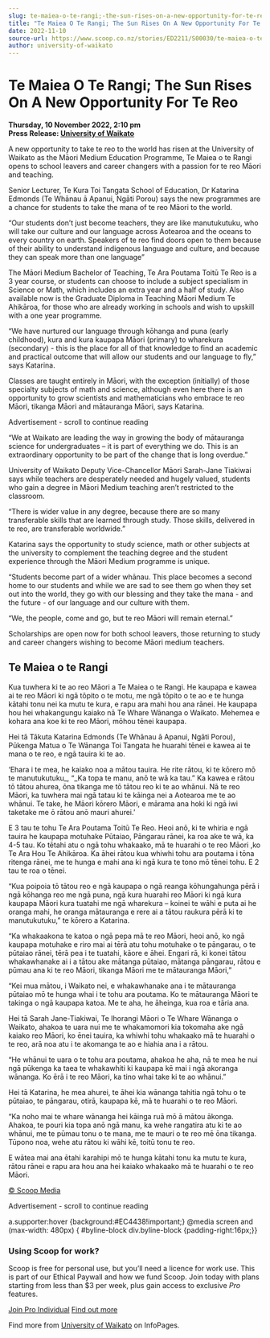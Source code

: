 ```yaml
---
slug: te-maiea-o-te-rangi;-the-sun-rises-on-a-new-opportunity-for-te-reo
title: "Te Maiea O Te Rangi; The Sun Rises On A New Opportunity For Te Reo"
date: 2022-11-10
source-url: https://www.scoop.co.nz/stories/ED2211/S00030/te-maiea-o-te-rangi-the-sun-rises-on-a-new-opportunity-for-te-reo.htm
author: university-of-waikato
---
```

Te Maiea O Te Rangi; The Sun Rises On A New Opportunity For Te Reo
==================================================================

**Thursday, 10 November 2022, 2:10 pm**  
**Press Release: [University of Waikato](https://info.scoop.co.nz/University_of_Waikato)**

A new opportunity to take te reo to the world has risen at the University of Waikato as the Māori Medium Education Programme, Te Maiea o te Rangi opens to school leavers and career changers with a passion for te reo Māori and teaching.

Senior Lecturer, Te Kura Toi Tangata School of Education, Dr Katarina Edmonds (Te Whānau ā Apanui, Ngāti Porou) says the new programmes are a chance for students to take the mana of te reo Māori to the world.

“Our students don’t just become teachers, they are like manutukutuku, who will take our culture and our language across Aotearoa and the oceans to every country on earth. Speakers of te reo find doors open to them because of their ability to understand indigenous language and culture, and because they can speak more than one language”

The Māori Medium Bachelor of Teaching, Te Ara Poutama Toitū Te Reo is a 3 year course, or students can choose to include a subject specialism in Science or Math, which includes an extra year and a half of study. Also available now is the Graduate Diploma in Teaching Māori Medium Te Ahikāroa, for those who are already working in schools and wish to upskill with a one year programme.

“We have nurtured our language through kōhanga and puna (early childhood), kura and kura kaupapa Māori (primary) to wharekura (secondary) - this is the place for all of that knowledge to find an academic and practical outcome that will allow our students and our language to fly,” says Katarina.

Classes are taught entirely in Māori, with the exception (initially) of those specialty subjects of math and science, although even here there is an opportunity to grow scientists and mathematicians who embrace te reo Māori, tikanga Māori and mātauranga Māori, says Katarina.

Advertisement - scroll to continue reading





“We at Waikato are leading the way in growing the body of mātauranga science for undergraduates – it is part of everything we do. This is an extraordinary opportunity to be part of the change that is long overdue.”

University of Waikato Deputy Vice-Chancellor Māori Sarah-Jane Tiakiwai says while teachers are desperately needed and hugely valued, students who gain a degree in Māori Medium teaching aren’t restricted to the classroom.

“There is wider value in any degree, because there are so many transferable skills that are learned through study. Those skills, delivered in te reo, are transferable worldwide.”

Katarina says the opportunity to study science, math or other subjects at the university to complement the teaching degree and the student experience through the Māori Medium programme is unique.

“Students become part of a wider whānau. This place becomes a second home to our students and while we are sad to see them go when they set out into the world, they go with our blessing and they take the mana - and the future - of our language and our culture with them.

“We, the people, come and go, but te reo Māori will remain eternal.”

Scholarships are open now for both school leavers, those returning to study and career changers wishing to become Māori medium teachers.

Te Maiea o te Rangi
-------------------

Kua tuwhera ki te ao reo Māori a Te Maiea o te Rangi. He kaupapa e kawea ai te reo Māori ki ngā tōpito o te motu, me ngā tōpito o te ao e te hunga kātahi tonu nei ka mutu te kura, e rapu ara mahi hou ana rānei. He kaupapa hou hei whakangungu kaiako nā Te Whare Wānanga o Waikato. Mehemea e kohara ana koe ki te reo Māori, mōhou tēnei kaupapa.

Hei tā Tākuta Katarina Edmonds (Te Whānau ā Apanui, Ngāti Porou), Pūkenga Matua o Te Wānanga Toi Tangata he huarahi tēnei e kawea ai te mana o te reo, e ngā tauira ki te ao.

‘Ehara i te mea, he kaiako noa a mātou tauira. He rite rātou, ki te kōrero mō te manutukutuku_, “_Ka topa te manu, anō te wā ka tau.” Ka kawea e rātou tō tātou ahurea, ōna tikanga me tō tātou reo ki te ao whānui. Nā te reo Māori, ka tuwhera mai ngā tatau ki te kāinga nei a Aotearoa me te ao whānui. Te take, he Māori kōrero Māori, e mārama ana hoki ki ngā iwi taketake me ō rātou anō mauri ahurei.’

E 3 tau te tohu Te Ara Poutama Toitū Te Reo. Heoi anō, ki te whiria e ngā tauira he kaupapa motuhake Pūtaiao, Pāngarau rānei, ka roa ake te wā, ka 4-5 tau. Ko tētahi atu o ngā tohu whakaako, mā te huarahi o te reo Māori ,ko Te Ara Hou Te Ahikāroa. Ka āhei rātou kua whiwhi tohu ara poutama i tōna ritenga rānei, me te hunga e mahi ana ki ngā kura te tono mō tēnei tohu. E 2 tau te roa o tēnei.

“Kua poipoia tō tātou reo e ngā kaupapa o ngā reanga kōhungahunga pērā i ngā kōhanga reo me ngā puna, ngā kura huarahi reo Māori ki ngā kura kaupapa Māori kura tuatahi me ngā wharekura – koinei te wāhi e puta ai he oranga mahi, he oranga mātauranga e rere ai a tātou raukura pērā ki te manutukutuku,” te kōrero a Katarina.

“Ka whakaakona te katoa o ngā pepa mā te reo Māori, heoi anō, ko ngā kaupapa motuhake e riro mai ai tērā atu tohu motuhake o te pāngarau, o te pūtaiao rānei, tērā pea i te tuatahi, kāore e āhei. Engari rā, ki konei tātou whakawhanake ai i a tātou ake mātanga pūtaiao, mātanga pāngarau, rātou e pūmau ana ki te reo Māori, tikanga Māori me te mātauranga Māori,”

“Kei mua mātou, i Waikato nei, e whakawhanake ana i te mātauranga pūtaiao mō te hunga whai i te tohu ara poutama. Ko te mātauranga Māori te takinga o ngā kaupapa katoa. Me te aha, he āheinga, kua roa e tāria ana.

Hei tā Sarah Jane-Tiakiwai, Te Ihorangi Māori o Te Whare Wānanga o Waikato, ahakoa te uara nui me te whakamomori kia tokomaha ake ngā kaiako reo Māori, ko ēnei tauira, ka whiwhi tohu whakaako mā te huarahi o te reo, arā noa atu i te akomanga te ao e hiahia ana i a rātou.

“He whānui te uara o te tohu ara poutama, ahakoa he aha, nā te mea he nui ngā pūkenga ka taea te whakawhiti ki kaupapa kē mai i ngā akoranga wānanga. Ko ērā i te reo Māori, ka tino whai take ki te ao whānui.”

Hei tā Katarina, he mea ahurei, te āhei kia wānanga tahitia ngā tohu o te pūtaiao, te pāngarau, otirā, kaupapa kē, mā te huarahi o te reo Māori.

“Ka noho mai te whare wānanga hei kāinga ruā mō ā mātou ākonga. Ahakoa, te pouri kia topa anō ngā manu, ka wehe rangatira atu ki te ao whānui, me te pūmau tonu o te mana, me te mauri o te reo mē ōna tikanga. Tūpono noa, wehe atu rātou ki wāhi kē, toitū tonu te reo.

E wātea mai ana ētahi karahipi mō te hunga kātahi tonu ka mutu te kura, rātou rānei e rapu ara hou ana hei kaiako whakaako mā te huarahi o te reo Māori.

[© Scoop Media](http://www.scoop.co.nz/about/terms.html)  

Advertisement - scroll to continue reading



a.supporter:hover {background:#EC4438!important;} @media screen and (max-width: 480px) { #byline-block div.byline-block {padding-right:16px;}}

### Using Scoop for work?

Scoop is free for personal use, but you’ll need a licence for work use. This is part of our Ethical Paywall and how we fund Scoop. Join today with plans starting from less than $3 per week, plus gain access to exclusive _Pro_ features.  
  
[Join Pro Individual](https://pro.scoop.co.nz/Individual/?from=ProIn24) [Find out more](https://pro.scoop.co.nz/using-scoop-for-work/?from=ProIn24)

Find more from [University of Waikato](https://info.scoop.co.nz/University_of_Waikato) on InfoPages.